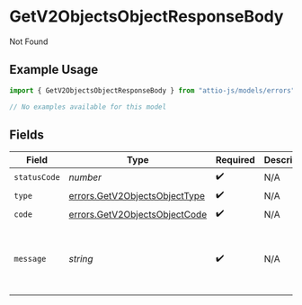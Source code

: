 # GetV2ObjectsObjectResponseBody

Not Found

## Example Usage

```typescript
import { GetV2ObjectsObjectResponseBody } from "attio-js/models/errors";

// No examples available for this model
```

## Fields

| Field                                                                          | Type                                                                           | Required                                                                       | Description                                                                    | Example                                                                        |
| ------------------------------------------------------------------------------ | ------------------------------------------------------------------------------ | ------------------------------------------------------------------------------ | ------------------------------------------------------------------------------ | ------------------------------------------------------------------------------ |
| `statusCode`                                                                   | *number*                                                                       | :heavy_check_mark:                                                             | N/A                                                                            |                                                                                |
| `type`                                                                         | [errors.GetV2ObjectsObjectType](../../models/errors/getv2objectsobjecttype.md) | :heavy_check_mark:                                                             | N/A                                                                            |                                                                                |
| `code`                                                                         | [errors.GetV2ObjectsObjectCode](../../models/errors/getv2objectsobjectcode.md) | :heavy_check_mark:                                                             | N/A                                                                            |                                                                                |
| `message`                                                                      | *string*                                                                       | :heavy_check_mark:                                                             | N/A                                                                            | Object with slug/ID "people" not found.                                        |